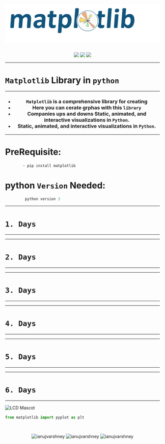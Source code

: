 <p align="center">
<img align="center" src="https://github.com/Anujbhai-1997/Matplotlib/blob/master/README/matplotlib%20image.jpg"/></br></br>
</p>
  
<p align = "center">
<img src="https://forthebadge.com/images/badges/for-you.svg" /> 
<img src="https://forthebadge.com/images/badges/made-with-python.svg" />
<img src="https://forthebadge.com/images/badges/built-by-developers.svg" />
</p>

_______________
# **`Matplotlib`** Library in **`python`**
_______________


<h3 align ="center">

-   `Matplotlib` is a comprehensive library for creating 
-   Here you can cerate grphas with this `library`
-   Companies ups and downs Static, animated, and interactive visualizations in `Python`.
-   Static, animated, and interactive visualizations in `Python`.

</h3>

_________

# PreRequisite:
```python
        ~ pip install matplotlib
```

# python **`Version`** Needed:
```python
         python version 3
```

<p align = "center"> 
  
  _______
#   **`1. Days`**
  _______

  _______
#   **`2. Days`**
  ________

   _______
#   **`3. Days`**
  ________

  _______
#   **`4. Days`**
  _______

  _______
#   **`5. Days`**
  ________

  _______
#   **`6. Days`**
  ________

</p>


![LCD Mascot](https://learncodeonline.in/mascot.png "LCD")

```python
from matplotlib import pyplot as plt
```


<br/>
<p align="center">
<img src="https://badges.pufler.dev/visits/ianujvarshney/Matplotlib?style=for-the-badge&logo=github&logoColor=yellow" alt=ianujvarshney />
<img src="https://badges.pufler.dev/updated/ianujvarshney/Matplotlib?style=for-the-badge&logo=github&logoColor=yellow" alt=ianujvarshney />
<img src="https://img.shields.io/github/last-commit/ianujvarshney/matplotlib?logo=github&logoColor=yellow&style=for-the-badge" alt=ianujvarshney />
</p>




